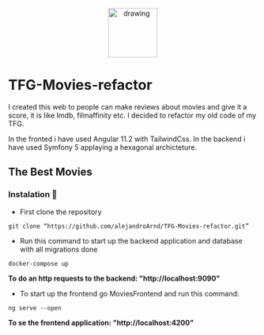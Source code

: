 <div style="text-align: center;">
<img src="https://i.ibb.co/mXtg6zq/output-onlinepngtools.png" alt="drawing" style="width: 100px; "/>
</div>

# TFG-Movies-refactor

I created this web to people can make reviews about movies and give it a score, it is  like Imdb, filmaffinity etc. I decided to refactor my old code of my TFG.

In the fronted i have used Angular 11.2 with TailwindCss.
In the backend i have used Symfony 5 applaying a hexagonal archicteture.

## The Best Movies
### Instalation 🔧

 - First clone the repository

```
git clone “https://github.com/alejandroArnd/TFG-Movies-refactor.git”
```

 - Run this command to start up the backend application and database with all migrations done

```
docker-compose up
```
**To do an http requests to the backend: "http://localhost:9090"**

- To start up the frontend go MoviesFrontend and run this command:

```
ng serve --open
```
**To se the frontend application: "http://localhost:4200"**
